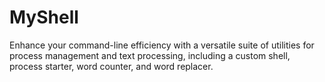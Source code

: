 # MyShell
Enhance your command-line efficiency with a versatile suite of utilities for process management and text processing, including a custom shell, process starter, word counter, and word replacer.
